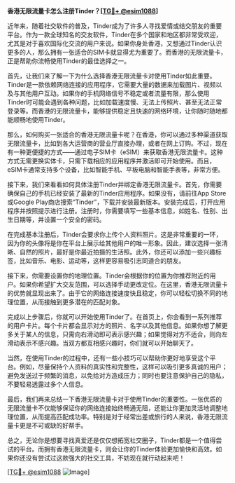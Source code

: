 **香港无限流量卡怎么注册Tinder？[[TG💪+ @esim1088](https://t.me/s/esim1088)]**

近年来，随着社交软件的普及，Tinder成为了许多人寻找爱情或结交朋友的重要平台。作为一款全球知名的交友软件，Tinder在多个国家和地区都非常受欢迎，尤其是对于喜欢国际化交流的用户来说。如果你身处香港，又想通过Tinder认识更多的人，那么拥有一张适合的SIM卡就显得尤为重要了。而香港的无限流量卡，正是帮助你流畅使用Tinder的最佳选择之一。

首先，让我们来了解一下为什么选择香港无限流量卡对使用Tinder如此重要。Tinder是一款依赖网络连接的应用程序，它需要大量的数据来加载图片、视频以及与其他用户互动。如果你的手机网络信号不稳定或者流量有限，那么使用Tinder时可能会遇到各种问题，比如加载速度慢、无法上传照片、甚至无法正常登录等。而香港的无限流量卡，能够提供稳定且快速的网络环境，让你随时随地都能顺畅地使用Tinder。

那么，如何购买一张适合的香港无限流量卡呢？在香港，你可以通过多种渠道获取无限流量卡，比如到各大运营商的营业厅直接办理，或者在网上订购。不过，现在有一种更便捷的方式——通过电子SIM卡（eSIM）来获取香港无限流量卡。这种方式无需更换实体卡，只需下载相应的应用程序并激活即可开始使用。而且，eSIM卡通常支持多个设备，比如智能手机、平板电脑和智能手表等，非常方便。

接下来，我们来看看如何具体注册Tinder并绑定香港无限流量卡。首先，你需要确保自己的手机已经安装了最新的Tinder应用程序。如果没有，请前往App Store或Google Play商店搜索“Tinder”，下载并安装最新版本。安装完成后，打开应用程序并按照提示进行注册。注册时，你需要填写一些基本信息，如姓名、性别、出生日期等，并设置一个安全的密码。

在完成基本注册后，Tinder会要求你上传个人资料照片。这是非常重要的一环，因为你的头像将是你在平台上展示给其他用户的唯一形象。因此，建议选择一张清晰、自然的照片，最好是你最近拍摄的生活照。此外，你还可以添加一些兴趣标签，比如音乐、电影、运动等，这样更容易吸引志同道合的朋友。

接下来，你需要设置你的地理位置。Tinder会根据你的位置为你推荐附近的用户。如果你希望扩大交友范围，可以选择手动更改定位。在这里，香港无限流量卡的优势就显现出来了。由于它的网络连接速度快且稳定，你可以轻松切换不同的地理位置，从而接触到更多潜在的匹配对象。

完成以上步骤后，你就可以开始使用Tinder了。在首页上，你会看到一系列推荐的用户卡片。每个卡片都会显示对方的照片、名字以及其他信息。如果你想了解更多关于某人的信息，只需向右滑动即可表示感兴趣；如果觉得对方不适合，则向左滑动表示不感兴趣。当双方都互相感兴趣时，你们就可以开始聊天了。

当然，在使用Tinder的过程中，还有一些小技巧可以帮助你更好地享受这个平台。例如，尽量保持个人资料的真实性和完整性，这样可以吸引更多真诚的用户；避免发送过于频繁的消息，以免给对方造成压力；同时也要注意保护自己的隐私，不要轻易透露过多个人信息。

最后，我们再来总结一下香港无限流量卡对于使用Tinder的重要性。一张优质的无限流量卡不仅能够保证你的网络连接始终畅通无阻，还能让你更加灵活地调整地理位置，从而提高匹配成功率。特别是对于经常出差或旅行的人来说，香港无限流量卡更是不可或缺的好帮手。

总之，无论你是想要寻找真爱还是仅仅想拓宽社交圈子，Tinder都是一个值得尝试的平台。而拥有香港无限流量卡，则会让你的Tinder体验更加愉快和高效。如果你还没有尝试过这款强大的社交工具，不妨现在就行动起来吧！

[[TG💪+ @esim1088](https://t.me/s/esim1088) ![Image](https://i.postimg.cc/4NQfJmqS/Snipaste-2025-05-13-00-14-12.png)]